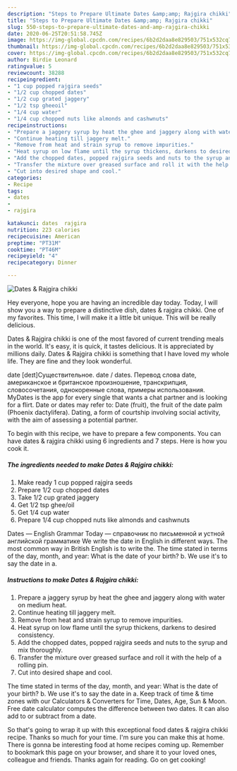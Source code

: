 ```yaml
---
description: "Steps to Prepare Ultimate Dates &amp;amp; Rajgira chikki"
title: "Steps to Prepare Ultimate Dates &amp;amp; Rajgira chikki"
slug: 550-steps-to-prepare-ultimate-dates-and-amp-rajgira-chikki
date: 2020-06-25T20:51:58.745Z
image: https://img-global.cpcdn.com/recipes/6b2d2daa8e829503/751x532cq70/dates-rajgira-chikki-recipe-main-photo.jpg
thumbnail: https://img-global.cpcdn.com/recipes/6b2d2daa8e829503/751x532cq70/dates-rajgira-chikki-recipe-main-photo.jpg
cover: https://img-global.cpcdn.com/recipes/6b2d2daa8e829503/751x532cq70/dates-rajgira-chikki-recipe-main-photo.jpg
author: Birdie Leonard
ratingvalue: 5
reviewcount: 38288
recipeingredient:
- "1 cup popped rajgira seeds"
- "1/2 cup chopped dates"
- "1/2 cup grated jaggery"
- "1/2 tsp gheeoil"
- "1/4 cup water"
- "1/4 cup chopped nuts like almonds and cashwnuts"
recipeinstructions:
- "Prepare a jaggery syrup by heat the ghee and jaggery along with water on medium heat."
- "Continue heating till jaggery melt."
- "Remove from heat and strain syrup to remove impurities."
- "Heat syrup on low flame until the syrup thickens, darkens to desired consistency."
- "Add the chopped dates, popped rajgira seeds and nuts to the syrup and mix thoroughly."
- "Transfer the mixture over greased surface and roll it with the help of a rolling pin."
- "Cut into desired shape and cool."
categories:
- Recipe
tags:
- dates
- 
- rajgira

katakunci: dates  rajgira 
nutrition: 223 calories
recipecuisine: American
preptime: "PT31M"
cooktime: "PT46M"
recipeyield: "4"
recipecategory: Dinner

---
```



![Dates &amp; Rajgira chikki](https://img-global.cpcdn.com/recipes/6b2d2daa8e829503/751x532cq70/dates-rajgira-chikki-recipe-main-photo.jpg)

Hey everyone, hope you are having an incredible day today. Today, I will show you a way to prepare a distinctive dish, dates &amp; rajgira chikki. One of my favorites. This time, I will make it a little bit unique. This will be really delicious.

Dates &amp; Rajgira chikki is one of the most favored of current trending meals in the world. It's easy, it is quick, it tastes delicious. It is appreciated by millions daily. Dates &amp; Rajgira chikki is something that I have loved my whole life. They are fine and they look wonderful.

date [deɪt]Существительное. date / dates. Перевод слова date, американское и британское произношение, транскрипция, словосочетания, однокоренные слова, примеры использования. MyDates is the app for every single that wants a chat partner and is looking for a flirt. Date or dates may refer to: Date (fruit), the fruit of the date palm (Phoenix dactylifera). Dating, a form of courtship involving social activity, with the aim of assessing a potential partner.


To begin with this recipe, we have to prepare a few components. You can have dates &amp; rajgira chikki using 6 ingredients and 7 steps. Here is how you cook it.

<!--inarticleads1-->

##### The ingredients needed to make Dates &amp; Rajgira chikki:

1. Make ready 1 cup popped rajgira seeds
1. Prepare 1/2 cup chopped dates
1. Take 1/2 cup grated jaggery
1. Get 1/2 tsp ghee/oil
1. Get 1/4 cup water
1. Prepare 1/4 cup chopped nuts like almonds and cashwnuts


Dates — English Grammar Today — справочник по письменной и устной английской грамматике We write the date in English in different ways. The most common way in British English is to write the. The time stated in terms of the day, month, and year: What is the date of your birth? b. We use it&#39;s to say the date in a. 

<!--inarticleads2-->

##### Instructions to make Dates &amp; Rajgira chikki:

1. Prepare a jaggery syrup by heat the ghee and jaggery along with water on medium heat.
1. Continue heating till jaggery melt.
1. Remove from heat and strain syrup to remove impurities.
1. Heat syrup on low flame until the syrup thickens, darkens to desired consistency.
1. Add the chopped dates, popped rajgira seeds and nuts to the syrup and mix thoroughly.
1. Transfer the mixture over greased surface and roll it with the help of a rolling pin.
1. Cut into desired shape and cool.


The time stated in terms of the day, month, and year: What is the date of your birth? b. We use it&#39;s to say the date in a. Keep track of time &amp; time zones with our Calculators &amp; Converters for Time, Dates, Age, Sun &amp; Moon. Free date calculator computes the difference between two dates. It can also add to or subtract from a date. 

So that's going to wrap it up with this exceptional food dates &amp; rajgira chikki recipe. Thanks so much for your time. I'm sure you can make this at home. There is gonna be interesting food at home recipes coming up. Remember to bookmark this page on your browser, and share it to your loved ones, colleague and friends. Thanks again for reading. Go on get cooking!
